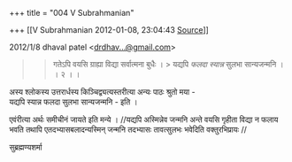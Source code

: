 +++
title = "004 V Subrahmanian"

+++
[[V Subrahmanian	2012-01-08, 23:04:43 [Source](https://groups.google.com/g/bvparishat/c/zG4bZubyrCA)]]



  
  

2012/1/8 dhaval patel \<[drdhav...@gmail.com]()\>

  

> 
> > 
> > गतेऽपि वयसि ग्राह्या विद्या सर्वात्मना बुधैः । >
> यद्यपि *फलदा स्यान्न* सुलभा सान्यजन्मनि । । २ । ।

  
अस्य श्लोकस्य उत्तरार्धस्य किञ्चिद्व्यत्यस्तरीत्या अन्यः पाठः श्रुतो मया -  
यद्यपि स्यान्न फलदा सुलभा सान्यजन्मनि - इति ।  
  
एवंरीत्या अर्थः समीचीनं जायते इति मन्ये । //यद्यपि अस्मिन्नेव जन्मनि अन्ते वयसि गृहीता विद्या न फलाय भवति तथापि एतदभ्यासबलादन्यस्मिन् जन्मनि तदभ्यासः तावत्सुलभः भवेदिति वक्तुरभिप्रायः //  
  
सुब्रह्मण्यशर्मा  
  
  

>   

  

